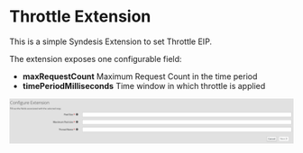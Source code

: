# Throttle Extension

This is a simple Syndesis Extension to set Throttle EIP.

The extension exposes one configurable field:
- **maxRequestCount** Maximum Request Count in the time period
- **timePeriodMilliseconds** Time window in which throttle is applied

![Screenshot](screenshot.png)


